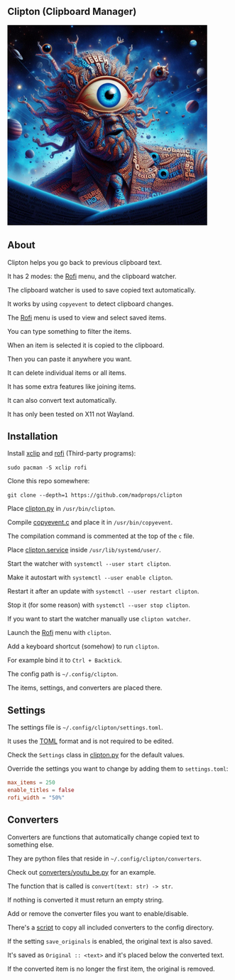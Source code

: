 ## Clipton (Clipboard Manager)

<img src="clipton.jpg" width="450">

## About

Clipton helps you go back to previous clipboard text.

It has 2 modes: the [Rofi](https://github.com/davatorium/rofi) menu, and the clipboard watcher.

The clipboard watcher is used to save copied text automatically.

It works by using `copyevent` to detect clipboard changes.

The [Rofi](https://github.com/davatorium/rofi) menu is used to view and select saved items.

You can type something to filter the items.

When an item is selected it is copied to the clipboard.

Then you can paste it anywhere you want.

It can delete individual items or all items.

It has some extra features like joining items.

It can also convert text automatically.

It has only been tested on X11 not Wayland.

## Installation

Install [xclip](https://archlinux.org/packages/extra/x86_64/xclip/)
and [rofi](https://archlinux.org/packages/extra/x86_64/rofi/) (Third-party programs):

`sudo pacman -S xclip rofi`

Clone this repo somewhere:

`git clone --depth=1 https://github.com/madprops/clipton`

Place [clipton.py](clipton.py) in `/usr/bin/clipton`.

Compile [copyevent.c](copyevent.c) and place it in `/usr/bin/copyevent`.

The compilation command is commented at the top of the `c` file.

Place [clipton.service](clipton.service) inside `/usr/lib/systemd/user/`.

Start the watcher with `systemctl --user start clipton`.

Make it autostart with `systemctl --user enable clipton`.

Restart it after an update with `systemctl --user restart clipton`.

Stop it (for some reason) with `systemctl --user stop clipton`.

If you want to start the watcher manually use `clipton watcher`.

Launch the [Rofi](https://github.com/davatorium/rofi) menu with `clipton`.

Add a keyboard shortcut (somehow) to run `clipton`.

For example bind it to `Ctrl + Backtick`.

The config path is `~/.config/clipton`.

The items, settings, and converters are placed there.

## Settings

The settings file is `~/.config/clipton/settings.toml`.

It uses the [TOML](https://github.com/toml-lang/toml) format and is not required to be edited.

Check the `Settings` class in [clipton.py](clipton.py) for the default values.

Override the settings you want to change by adding them to `settings.toml`:

```toml
max_items = 250
enable_titles = false
rofi_width = "50%"
```

## Converters

Converters are functions that automatically change copied text to something else.

They are python files that reside in `~/.config/clipton/converters`.

Check out [converters/youtu_be.py](converters/youtu_be.py) for an example.

The function that is called is `convert(text: str) -> str`.

If nothing is converted it must return an empty string.

Add or remove the converter files you want to enable/disable.

There's a [script](copy_converters.sh) to copy all included converters to the config directory.

If the setting `save_originals` is enabled, the original text is also saved.

It's saved as `Original :: <text>` and it's placed below the converted text.

If the converted item is no longer the first item, the original is removed.
